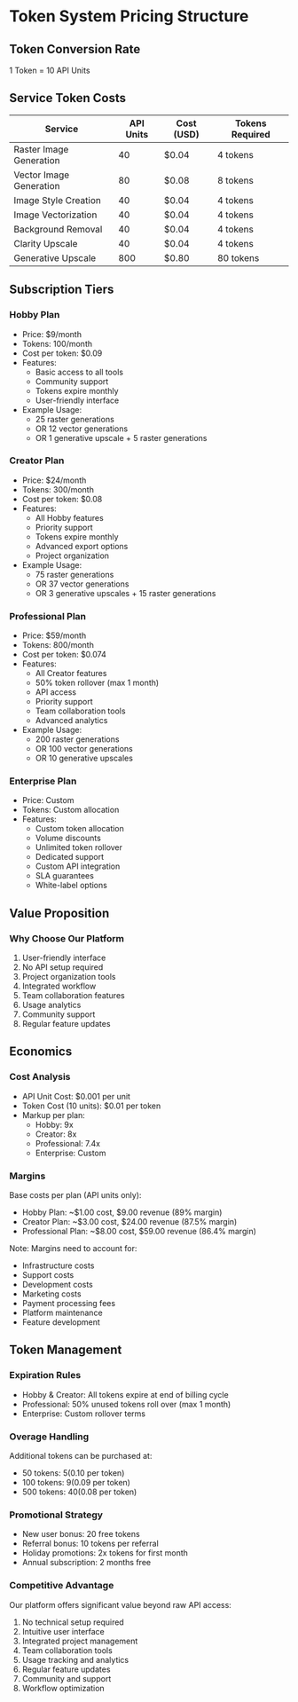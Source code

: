 # Token System Pricing Structure

## Token Conversion Rate
1 Token = 10 API Units

## Service Token Costs

| Service | API Units | Cost (USD) | Tokens Required |
|---------|-----------|------------|-----------------|
| Raster Image Generation | 40 | $0.04 | 4 tokens |
| Vector Image Generation | 80 | $0.08 | 8 tokens |
| Image Style Creation | 40 | $0.04 | 4 tokens |
| Image Vectorization | 40 | $0.04 | 4 tokens |
| Background Removal | 40 | $0.04 | 4 tokens |
| Clarity Upscale | 40 | $0.04 | 4 tokens |
| Generative Upscale | 800 | $0.80 | 80 tokens |

## Subscription Tiers

### Hobby Plan
- Price: $9/month
- Tokens: 100/month
- Cost per token: $0.09
- Features:
  - Basic access to all tools
  - Community support
  - Tokens expire monthly
  - User-friendly interface
- Example Usage:
  - 25 raster generations
  - OR 12 vector generations
  - OR 1 generative upscale + 5 raster generations

### Creator Plan
- Price: $24/month
- Tokens: 300/month
- Cost per token: $0.08
- Features:
  - All Hobby features
  - Priority support
  - Tokens expire monthly
  - Advanced export options
  - Project organization
- Example Usage:
  - 75 raster generations
  - OR 37 vector generations
  - OR 3 generative upscales + 15 raster generations

### Professional Plan
- Price: $59/month
- Tokens: 800/month
- Cost per token: $0.074
- Features:
  - All Creator features
  - 50% token rollover (max 1 month)
  - API access
  - Priority support
  - Team collaboration tools
  - Advanced analytics
- Example Usage:
  - 200 raster generations
  - OR 100 vector generations
  - OR 10 generative upscales

### Enterprise Plan
- Price: Custom
- Tokens: Custom allocation
- Features:
  - Custom token allocation
  - Volume discounts
  - Unlimited token rollover
  - Dedicated support
  - Custom API integration
  - SLA guarantees
  - White-label options

## Value Proposition

### Why Choose Our Platform
1. User-friendly interface
2. No API setup required
3. Project organization tools
4. Integrated workflow
5. Team collaboration features
6. Usage analytics
7. Community support
8. Regular feature updates

## Economics

### Cost Analysis
- API Unit Cost: $0.001 per unit
- Token Cost (10 units): $0.01 per token
- Markup per plan:
  - Hobby: 9x
  - Creator: 8x
  - Professional: 7.4x
  - Enterprise: Custom

### Margins
Base costs per plan (API units only):
- Hobby Plan: ~$1.00 cost, $9.00 revenue (89% margin)
- Creator Plan: ~$3.00 cost, $24.00 revenue (87.5% margin)
- Professional Plan: ~$8.00 cost, $59.00 revenue (86.4% margin)

Note: Margins need to account for:
- Infrastructure costs
- Support costs
- Development costs
- Marketing costs
- Payment processing fees
- Platform maintenance
- Feature development

## Token Management

### Expiration Rules
- Hobby & Creator: All tokens expire at end of billing cycle
- Professional: 50% unused tokens roll over (max 1 month)
- Enterprise: Custom rollover terms

### Overage Handling
Additional tokens can be purchased at:
- 50 tokens: $5 ($0.10 per token)
- 100 tokens: $9 ($0.09 per token)
- 500 tokens: $40 ($0.08 per token)

### Promotional Strategy
- New user bonus: 20 free tokens
- Referral bonus: 10 tokens per referral
- Holiday promotions: 2x tokens for first month
- Annual subscription: 2 months free

### Competitive Advantage
Our platform offers significant value beyond raw API access:
1. No technical setup required
2. Intuitive user interface
3. Integrated project management
4. Team collaboration tools
5. Usage tracking and analytics
6. Regular feature updates
7. Community and support
8. Workflow optimization